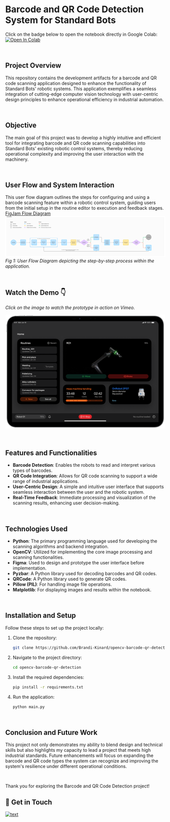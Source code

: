 # Barcode and QR Code Detection System for Standard Bots

Click on the badge below to open the notebook directly in Google Colab:
<br>
[![Open In Colab](https://colab.research.google.com/assets/colab-badge.svg)](https://colab.research.google.com/drive/1XYhJWEjsE7C9vP6csqLb9nt69XlYHRkg?usp=sharing)

<br>

## Project Overview
This repository contains the development artifacts for a barcode and QR code scanning application designed to enhance the functionality of Standard Bots' robotic systems. This application exemplifies a seamless integration of cutting-edge computer vision technology with user-centric design principles to enhance operational efficiency in industrial automation.

<br>

## Objective
The main goal of this project was to develop a highly intuitive and efficient tool for integrating barcode and QR code scanning capabilities into Standard Bots' existing robotic control systems, thereby reducing operational complexity and improving the user interaction with the machinery.

<br>

## User Flow and System Interaction
This user flow diagram outlines the steps for configuring and using a barcode scanning feature within a robotic control system, guiding users from the initial setup in the routine editor to execution and feedback stages. [FigJam Flow Diagram](https://www.figma.com/board/pi72Pjj4OiDXFyR90CkEyr/Standard-Bots---Scan-Barcode-and-QR-Codes---Flow-Diagram?node-id=1-3528&t=8PhCEkV7Xn3RAvpI-1)
![User Flow Diagram](user_flow_diagram.png)
*Fig 1: User Flow Diagram depicting the step-by-step process within the application.*

<br>

## Watch the Demo 👇
*Click on the image to watch the prototype in action on Vimeo.*
<p align="center">
  <a href="https://vimeo.com/1005641919" target="_blank">
    <img width="634" src="https://github.com/Brandi-Kinard/opencv-barcode-qr-detection/blob/main/barcode_qr_scanning_demo.png?raw=true" alt="Watch the video" />
  </a>
</p>

<br>

## Features and Functionalities
- **Barcode Detection**: Enables the robots to read and interpret various types of barcodes.
- **QR Code Integration**: Allows for QR code scanning to support a wide range of industrial applications.
- **User-Centric Design**: A simple and intuitive user interface that supports seamless interaction between the user and the robotic system.
- **Real-Time Feedback**: Immediate processing and visualization of the scanning results, enhancing user decision-making.

<br>

## Technologies Used
- **Python**: The primary programming language used for developing the scanning algorithms and backend integration.
- **OpenCV**: Utilized for implementing the core image processing and scanning functionalities.
- **Figma**: Used to design and prototype the user interface before implementation.
- **Pyzbar**: A Python library used for decoding barcodes and QR codes.
- **QRCode**: A Python library used to generate QR codes.
- **Pillow (PIL)**: For handling image file operations.
- **Matplotlib**: For displaying images and results within the notebook.

<br>

## Installation and Setup

Follow these steps to set up the project locally:

1. Clone the repository:
   ```bash
   git clone https://github.com/Brandi-Kinard/opencv-barcode-qr-detection
2. Navigate to the project directory:
   ```bash
   cd opencv-barcode-qr-detection
3. Install the required dependencies:
   ```bash
   pip install -r requirements.txt
4. Run the application:
   ```bash
   python main.py

<br>

## Conclusion and Future Work
This project not only demonstrates my ability to blend design and technical skills but also highlights my capacity to lead a project that meets high industrial standards. Future enhancements will focus on expanding the barcode and QR code types the system can recognize and improving the system's resilience under different operational conditions.

<br>

Thank you for exploring the Barcode and QR Code Detection project!

## 👋 Get in Touch
[![text](https://img.shields.io/badge/LinkedIn-0077B5?style=for-the-badge&logo=linkedin&logoColor=white)](https://www.linkedin.com/in/brandi-kinard)

